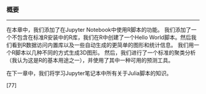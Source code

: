 ### 概要
****
在本章中，我们添加了在Jupyter Notebook中使用R脚本的功能。 我们添加了一个不包含在标准R安装中的R库，我们在R中创建了一个Hello World脚本。然后我们看到R数据访问内置库以及一些自动生成的更简单的图形和统计信息。 我们用一个R脚本以几种不同的方式生成3D图形。 然后，我们进行了一个标准的聚类分析（我认为这是R的基本用途之一），并使用了其中一种可用的预测工具。

在下一章中，我们将学习Jupyter笔记本中所有关于Julia脚本的知识。
 




[77]